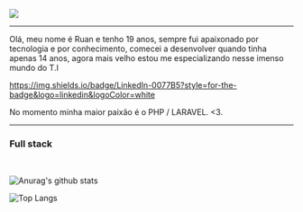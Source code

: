 <img align="center" src="https://i.pinimg.com/originals/bd/56/5d/bd565dcc0a556add0b0a0ed6b26d686e.gif"></img>
<hr>
<p>Olá, meu nome é Ruan e tenho 19 anos, sempre fui apaixonado por tecnologia e por conhecimento, comecei a desenvolver quando tinha apenas 14 anos, agora mais velho estou me especializando nesse imenso mundo do T.I</p>

<a href="https://www.linkedin.com/in/ruan-rosa-a3210b204/">https://img.shields.io/badge/LinkedIn-0077B5?style=for-the-badge&logo=linkedin&logoColor=white</a>

<p>No momento minha maior paixão é o PHP / LARAVEL. <3.</p>
<hr>
<h3>Full stack</h3><br>


![Anurag's github stats](https://github-readme-stats.vercel.app/api?username=RuanRosa&show_icons=true&theme=dracula)<br/>

![Top Langs](https://github-readme-stats.vercel.app/api/top-langs/?username=RuanRosa&layout=compact&theme=dracula)

